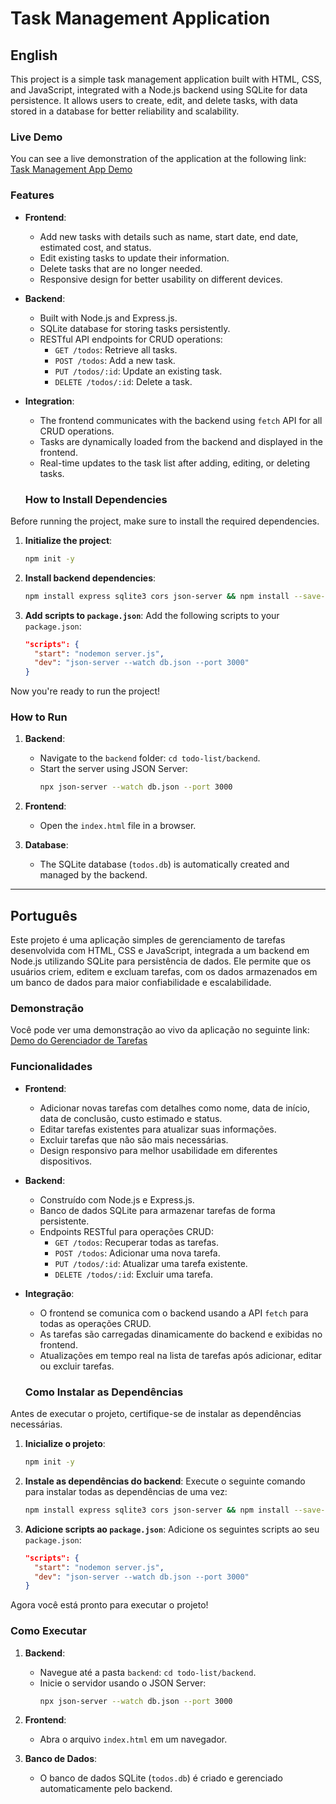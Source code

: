 # Task Management Application

## English

This project is a simple task management application built with HTML, CSS, and JavaScript, integrated with a Node.js backend using SQLite for data persistence. It allows users to create, edit, and delete tasks, with data stored in a database for better reliability and scalability.

### Live Demo

You can see a live demonstration of the application at the following link:  
[Task Management App Demo](https://iagoiago-todo.netlify.app)

### Features

- **Frontend**:

  - Add new tasks with details such as name, start date, end date, estimated cost, and status.
  - Edit existing tasks to update their information.
  - Delete tasks that are no longer needed.
  - Responsive design for better usability on different devices.

- **Backend**:

  - Built with Node.js and Express.js.
  - SQLite database for storing tasks persistently.
  - RESTful API endpoints for CRUD operations:
    - `GET /todos`: Retrieve all tasks.
    - `POST /todos`: Add a new task.
    - `PUT /todos/:id`: Update an existing task.
    - `DELETE /todos/:id`: Delete a task.

- **Integration**:

  - The frontend communicates with the backend using `fetch` API for all CRUD operations.
  - Tasks are dynamically loaded from the backend and displayed in the frontend.
  - Real-time updates to the task list after adding, editing, or deleting tasks.

  ### How to Install Dependencies

Before running the project, make sure to install the required dependencies.

1. **Initialize the project**:

   ```bash
   npm init -y
   ```

2. **Install backend dependencies**:

   ```bash
   npm install express sqlite3 cors json-server && npm install --save-dev nodemon
   ```

3. **Add scripts to `package.json`**:
   Add the following scripts to your `package.json`:
   ```json
   "scripts": {
     "start": "nodemon server.js",
     "dev": "json-server --watch db.json --port 3000"
   }
   ```

Now you're ready to run the project!

### How to Run

1. **Backend**:

   - Navigate to the `backend` folder: `cd todo-list/backend`.
   - Start the server using JSON Server:
     ```bash
     npx json-server --watch db.json --port 3000
     ```

2. **Frontend**:

   - Open the `index.html` file in a browser.

3. **Database**:
   - The SQLite database (`todos.db`) is automatically created and managed by the backend.

---

## Português

Este projeto é uma aplicação simples de gerenciamento de tarefas desenvolvida com HTML, CSS e JavaScript, integrada a um backend em Node.js utilizando SQLite para persistência de dados. Ele permite que os usuários criem, editem e excluam tarefas, com os dados armazenados em um banco de dados para maior confiabilidade e escalabilidade.

### Demonstração

Você pode ver uma demonstração ao vivo da aplicação no seguinte link:  
[Demo do Gerenciador de Tarefas](https://iagoiago-todo.netlify.app)

### Funcionalidades

- **Frontend**:

  - Adicionar novas tarefas com detalhes como nome, data de início, data de conclusão, custo estimado e status.
  - Editar tarefas existentes para atualizar suas informações.
  - Excluir tarefas que não são mais necessárias.
  - Design responsivo para melhor usabilidade em diferentes dispositivos.

- **Backend**:

  - Construído com Node.js e Express.js.
  - Banco de dados SQLite para armazenar tarefas de forma persistente.
  - Endpoints RESTful para operações CRUD:
    - `GET /todos`: Recuperar todas as tarefas.
    - `POST /todos`: Adicionar uma nova tarefa.
    - `PUT /todos/:id`: Atualizar uma tarefa existente.
    - `DELETE /todos/:id`: Excluir uma tarefa.

- **Integração**:

  - O frontend se comunica com o backend usando a API `fetch` para todas as operações CRUD.
  - As tarefas são carregadas dinamicamente do backend e exibidas no frontend.
  - Atualizações em tempo real na lista de tarefas após adicionar, editar ou excluir tarefas.

  ### Como Instalar as Dependências

Antes de executar o projeto, certifique-se de instalar as dependências necessárias.

1. **Inicialize o projeto**:

   ```bash
   npm init -y
   ```

2. **Instale as dependências do backend**:
   Execute o seguinte comando para instalar todas as dependências de uma vez:

   ```bash
   npm install express sqlite3 cors json-server && npm install --save-dev nodemon
   ```

3. **Adicione scripts ao `package.json`**:
   Adicione os seguintes scripts ao seu `package.json`:
   ```json
   "scripts": {
     "start": "nodemon server.js",
     "dev": "json-server --watch db.json --port 3000"
   }
   ```

Agora você está pronto para executar o projeto!

### Como Executar

1. **Backend**:

   - Navegue até a pasta `backend`: `cd todo-list/backend`.
   - Inicie o servidor usando o JSON Server:
     ```bash
     npx json-server --watch db.json --port 3000
     ```

2. **Frontend**:

   - Abra o arquivo `index.html` em um navegador.

3. **Banco de Dados**:
   - O banco de dados SQLite (`todos.db`) é criado e gerenciado automaticamente pelo backend.
